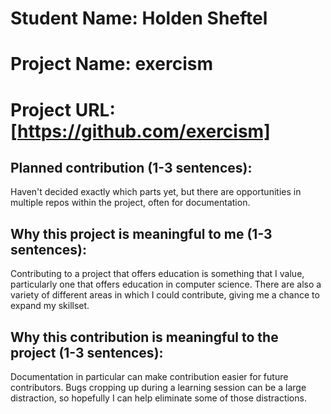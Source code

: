 
# Student Name: Holden Sheftel
# Project Name: exercism
# Project URL: [https://github.com/exercism]

## Planned contribution (1-3 sentences):
Haven't decided exactly which parts yet, but there are opportunities in multiple repos within the project, often for documentation.
## Why this project is meaningful to me (1-3 sentences):
Contributing to a project that offers education is something that I value, particularly one that offers education in computer science. There are also a variety of different areas in which I could contribute, giving me a chance to expand my skillset.
## Why this contribution is meaningful to the project (1-3 sentences):
Documentation in particular can make contribution easier for future contributors. Bugs cropping up during a learning session can be a large distraction, so hopefully I can help eliminate some of those distractions.

